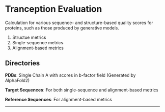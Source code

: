 # Tranception Evaluation

Calculation for various sequence- and structure-based quality scores for proteins, such as those produced by generative models.

1. Structue metrics
2. Single-sequence metrics
3. Alignment-based metrics

## Directories
**PDBs**: Single Chain A with scores in b-factor field (Generated by AlphaFold2)

**Target Sequences**: For both single-sequence and alignment-based metrics

**Reference Sequences**: For alignment-based metrics
***